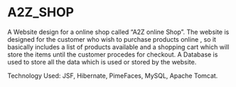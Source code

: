 # A2Z_SHOP


A Website design for a online shop called “A2Z online Shop”. The website is designed for the customer who wish to
purchase products online , so it basically includes a list of products available and a shopping cart which will store the items
until the customer procedes for checkout. A Database is used to store all the data which is used or stored by the website.

Technology Used: JSF, Hibernate, PimeFaces, MySQL, Apache Tomcat.
